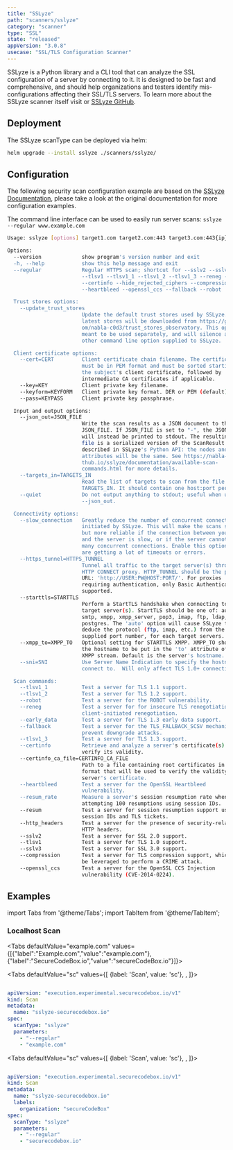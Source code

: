 ```yaml
---
title: "SSLyze"
path: "scanners/sslyze"
category: "scanner"
type: "SSL"
state: "released"
appVersion: "3.0.8"
usecase: "SSL/TLS Configuration Scanner"
---
```


SSLyze is a Python library and a CLI tool that can analyze the SSL configuration of a server by connecting to it. It is designed to be fast and comprehensive, and should help organizations and testers identify mis-configurations affecting their SSL/TLS servers. To learn more about the SSLyze scanner itself visit or [SSLyze GitHub].

<!-- end -->

## Deployment

The SSLyze scanType can be deployed via helm:

```bash
helm upgrade --install sslyze ./scanners/sslyze/
```

## Configuration

The following security scan configuration example are based on the [SSLyze Documentation], please take a look at the original documentation for more configuration examples.

The command line interface can be used to easily run server scans: `sslyze --regular www.example.com`

```bash
Usage: sslyze [options] target1.com target2.com:443 target3.com:443{ip} etc...

Options:
  --version             show program's version number and exit
  -h, --help            show this help message and exit
  --regular             Regular HTTPS scan; shortcut for --sslv2 --sslv3
                        --tlsv1 --tlsv1_1 --tlsv1_2 --tlsv1_3 --reneg --resum
                        --certinfo --hide_rejected_ciphers --compression
                        --heartbleed --openssl_ccs --fallback --robot

  Trust stores options:
    --update_trust_stores
                        Update the default trust stores used by SSLyze. The
                        latest stores will be downloaded from https://github.c
                        om/nabla-c0d3/trust_stores_observatory. This option is
                        meant to be used separately, and will silence any
                        other command line option supplied to SSLyze.

  Client certificate options:
    --cert=CERT         Client certificate chain filename. The certificates
                        must be in PEM format and must be sorted starting with
                        the subject's client certificate, followed by
                        intermediate CA certificates if applicable.
    --key=KEY           Client private key filename.
    --keyform=KEYFORM   Client private key format. DER or PEM (default).
    --pass=KEYPASS      Client private key passphrase.

  Input and output options:
    --json_out=JSON_FILE
                        Write the scan results as a JSON document to the file
                        JSON_FILE. If JSON_FILE is set to "-", the JSON output
                        will instead be printed to stdout. The resulting JSON
                        file is a serialized version of the ScanResult objects
                        described in SSLyze's Python API: the nodes and
                        attributes will be the same. See https://nabla-c0d3.gi
                        thub.io/sslyze/documentation/available-scan-
                        commands.html for more details.
    --targets_in=TARGETS_IN
                        Read the list of targets to scan from the file
                        TARGETS_IN. It should contain one host:port per line.
    --quiet             Do not output anything to stdout; useful when using
                        --json_out.

  Connectivity options:
    --slow_connection   Greatly reduce the number of concurrent connections
                        initiated by SSLyze. This will make the scans slower
                        but more reliable if the connection between your host
                        and the server is slow, or if the server cannot handle
                        many concurrent connections. Enable this option if you
                        are getting a lot of timeouts or errors.
    --https_tunnel=HTTPS_TUNNEL
                        Tunnel all traffic to the target server(s) through an
                        HTTP CONNECT proxy. HTTP_TUNNEL should be the proxy's
                        URL: 'http://USER:PW@HOST:PORT/'. For proxies
                        requiring authentication, only Basic Authentication is
                        supported.
    --starttls=STARTTLS
                        Perform a StartTLS handshake when connecting to the
                        target server(s). StartTLS should be one of: auto,
                        smtp, xmpp, xmpp_server, pop3, imap, ftp, ldap, rdp,
                        postgres. The 'auto' option will cause SSLyze to
                        deduce the protocol (ftp, imap, etc.) from the
                        supplied port number, for each target servers.
    --xmpp_to=XMPP_TO   Optional setting for STARTTLS XMPP. XMPP_TO should be
                        the hostname to be put in the 'to' attribute of the
                        XMPP stream. Default is the server's hostname.
    --sni=SNI           Use Server Name Indication to specify the hostname to
                        connect to.  Will only affect TLS 1.0+ connections.

  Scan commands:
    --tlsv1_1           Test a server for TLS 1.1 support.
    --tlsv1_2           Test a server for TLS 1.2 support.
    --robot             Test a server for the ROBOT vulnerability.
    --reneg             Test a server for for insecure TLS renegotiation and
                        client-initiated renegotiation.
    --early_data        Test a server for TLS 1.3 early data support.
    --fallback          Test a server for the TLS_FALLBACK_SCSV mechanism to
                        prevent downgrade attacks.
    --tlsv1_3           Test a server for TLS 1.3 support.
    --certinfo          Retrieve and analyze a server's certificate(s) to
                        verify its validity.
    --certinfo_ca_file=CERTINFO_CA_FILE
                        Path to a file containing root certificates in PEM
                        format that will be used to verify the validity of the
                        server's certificate.
    --heartbleed        Test a server for the OpenSSL Heartbleed
                        vulnerability.
    --resum_rate        Measure a server's session resumption rate when
                        attempting 100 resumptions using session IDs.
    --resum             Test a server for session resumption support using
                        session IDs and TLS tickets.
    --http_headers      Test a server for the presence of security-related
                        HTTP headers.
    --sslv2             Test a server for SSL 2.0 support.
    --tlsv1             Test a server for TLS 1.0 support.
    --sslv3             Test a server for SSL 3.0 support.
    --compression       Test a server for TLS compression support, which can
                        be leveraged to perform a CRIME attack.
    --openssl_ccs       Test a server for the OpenSSL CCS Injection
                        vulnerability (CVE-2014-0224).
```

[SSLyze GitHub]: https://github.com/nabla-c0d3/sslyze
[SSLyze Documentation]: https://nabla-c0d3.github.io/sslyze/documentation/



## Examples

import Tabs from '@theme/Tabs';
import TabItem from '@theme/TabItem';

### Localhost Scan
<Tabs
  defaultValue="example.com"
  values={[{"label":"Example.com","value":"example.com"},{"label":"SecureCodeBox.io","value":"secureCodeBox.io"}]}>
  

<TabItem value="example.com">
  
<div>

</div>

<Tabs
defaultValue="sc"
values={[
  {label: 'Scan', value: 'sc'}, 
  ,
]}>


<TabItem value="sc">

```yaml

apiVersion: "execution.experimental.securecodebox.io/v1"
kind: Scan
metadata:
  name: "sslyze-securecodebox.io"
spec:
  scanType: "sslyze"
  parameters:
    - "--regular"
    - "example.com"


```

</TabItem>




</Tabs>
          
</TabItem>
          
<TabItem value="secureCodeBox.io">
  
<div>

</div>

<Tabs
defaultValue="sc"
values={[
  {label: 'Scan', value: 'sc'}, 
  ,
]}>


<TabItem value="sc">

```yaml

apiVersion: "execution.experimental.securecodebox.io/v1"
kind: Scan
metadata:
  name: "sslyze-securecodebox.io"
  labels:
    organization: "secureCodeBox"
spec:
  scanType: "sslyze"
  parameters:
    - "--regular"
    - "securecodebox.io"


```

</TabItem>




</Tabs>
          
</TabItem>
          
</Tabs>